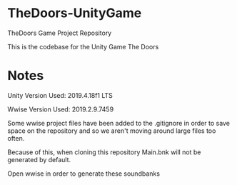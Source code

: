 # TheDoors-UnityGame
TheDoors Game Project Repository

This is the codebase for the Unity Game The Doors

# Notes

Unity Version Used: 2019.4.18f1 LTS

Wwise Version Used: 2019.2.9.7459

Some wwise project files have been added to the .gitignore in order to save space on the repository and so we aren't moving around large files too often. 

Because of this, when cloning this repository Main.bnk will not be generated by default.

Open wwise in order to generate these soundbanks